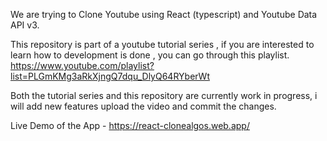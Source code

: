 We are trying to Clone Youtube using React (typescript) and Youtube Data API v3.

This repository is part of a youtube tutorial series , if you are interested to learn how to development is done , you can go through this playlist. https://www.youtube.com/playlist?list=PLGmKMg3aRkXjngQ7dqu_DlyQ64RYberWt

Both the tutorial series and this repository are currently work in progress, i will add new features upload the video and commit the changes.
 
Live Demo of the App - https://react-clonealgos.web.app/
